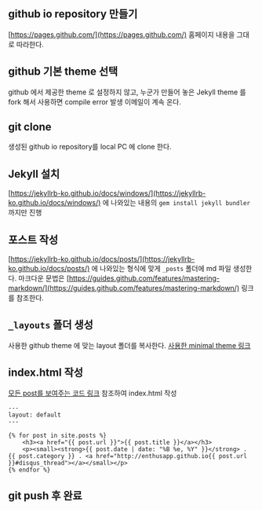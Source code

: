 ## github io repository 만들기
[https://pages.github.com/](https://pages.github.com/) 홈페이지 내용을 그대로 따라한다.

## github 기본 theme 선택
github 에서 제공한 theme 로 설정하지 않고, 누군가 만들어 놓은 Jekyll theme 를 fork 해서 사용하면 compile error 발생 이메일이 계속 온다.

## git clone
생성된 github io repository를 local PC 에 clone 한다.

## Jekyll 설치
[https://jekyllrb-ko.github.io/docs/windows/](https://jekyllrb-ko.github.io/docs/windows/) 에 나와있는 내용의 `gem install jekyll bundler` 까지만 진행

## 포스트 작성
[https://jekyllrb-ko.github.io/docs/posts/](https://jekyllrb-ko.github.io/docs/posts/) 에 나와있는 형식에 맞게 `_posts` 폴더에 md 파일 생성한다. 마크다운 문법은 [https://guides.github.com/features/mastering-markdown/](https://guides.github.com/features/mastering-markdown/) 링크를 참조한다.

## `_layouts` 폴더 생성
사용한 github theme 에 맞는 layout 폴더를 복사한다. [사용한 minimal theme 링크](https://github.com/pages-themes/minimal/tree/master/_layouts)

## index.html 작성
[모든 post를 보여주는 코드 링크](https://gist.github.com/erjjones/1998382) 참조하여 index.html 작성
```
---
layout: default
---

{% for post in site.posts %}	
    <h3><a href="{{ post.url }}">{{ post.title }}</a></h3>
    <p><small><strong>{{ post.date | date: "%B %e, %Y" }}</strong> . {{ post.category }} . <a href="http://enthusapp.github.io{{ post.url }}#disqus_thread"></a></small></p>			
{% endfor %}	
```

## git push 후 완료